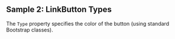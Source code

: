## Sample 2: LinkButton Types

The `Type` property specifies the color of the button (using standard Bootstrap classes).  

